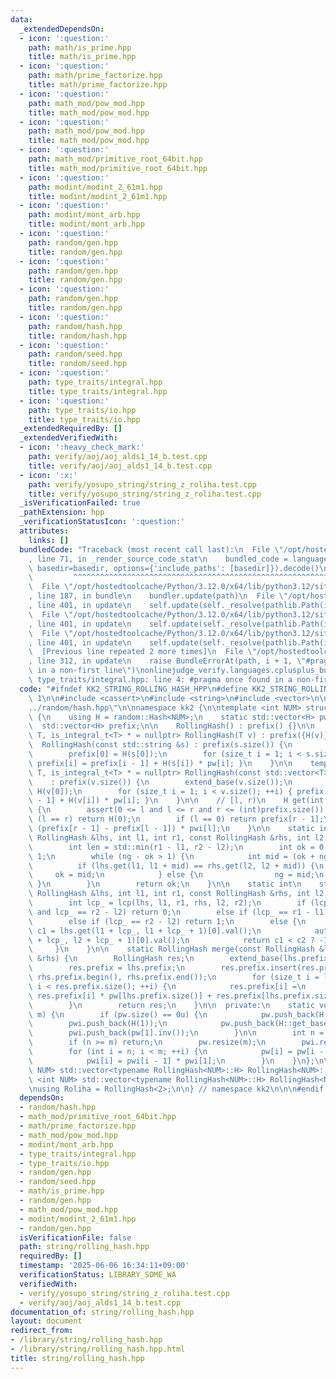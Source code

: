 ```yaml
---
data:
  _extendedDependsOn:
  - icon: ':question:'
    path: math/is_prime.hpp
    title: math/is_prime.hpp
  - icon: ':question:'
    path: math/prime_factorize.hpp
    title: math/prime_factorize.hpp
  - icon: ':question:'
    path: math_mod/pow_mod.hpp
    title: math_mod/pow_mod.hpp
  - icon: ':question:'
    path: math_mod/pow_mod.hpp
    title: math_mod/pow_mod.hpp
  - icon: ':question:'
    path: math_mod/primitive_root_64bit.hpp
    title: math_mod/primitive_root_64bit.hpp
  - icon: ':question:'
    path: modint/modint_2_61m1.hpp
    title: modint/modint_2_61m1.hpp
  - icon: ':question:'
    path: modint/mont_arb.hpp
    title: modint/mont_arb.hpp
  - icon: ':question:'
    path: random/gen.hpp
    title: random/gen.hpp
  - icon: ':question:'
    path: random/gen.hpp
    title: random/gen.hpp
  - icon: ':question:'
    path: random/gen.hpp
    title: random/gen.hpp
  - icon: ':question:'
    path: random/hash.hpp
    title: random/hash.hpp
  - icon: ':question:'
    path: random/seed.hpp
    title: random/seed.hpp
  - icon: ':question:'
    path: type_traits/integral.hpp
    title: type_traits/integral.hpp
  - icon: ':question:'
    path: type_traits/io.hpp
    title: type_traits/io.hpp
  _extendedRequiredBy: []
  _extendedVerifiedWith:
  - icon: ':heavy_check_mark:'
    path: verify/aoj/aoj_alds1_14_b.test.cpp
    title: verify/aoj/aoj_alds1_14_b.test.cpp
  - icon: ':x:'
    path: verify/yosupo_string/string_z_roliha.test.cpp
    title: verify/yosupo_string/string_z_roliha.test.cpp
  _isVerificationFailed: true
  _pathExtension: hpp
  _verificationStatusIcon: ':question:'
  attributes:
    links: []
  bundledCode: "Traceback (most recent call last):\n  File \"/opt/hostedtoolcache/Python/3.12.0/x64/lib/python3.12/site-packages/onlinejudge_verify/documentation/build.py\"\
    , line 71, in _render_source_code_stat\n    bundled_code = language.bundle(stat.path,\
    \ basedir=basedir, options={'include_paths': [basedir]}).decode()\n          \
    \         ^^^^^^^^^^^^^^^^^^^^^^^^^^^^^^^^^^^^^^^^^^^^^^^^^^^^^^^^^^^^^^^^^^^^^^^^^^^^^^^^^\n\
    \  File \"/opt/hostedtoolcache/Python/3.12.0/x64/lib/python3.12/site-packages/onlinejudge_verify/languages/cplusplus.py\"\
    , line 187, in bundle\n    bundler.update(path)\n  File \"/opt/hostedtoolcache/Python/3.12.0/x64/lib/python3.12/site-packages/onlinejudge_verify/languages/cplusplus_bundle.py\"\
    , line 401, in update\n    self.update(self._resolve(pathlib.Path(included), included_from=path))\n\
    \  File \"/opt/hostedtoolcache/Python/3.12.0/x64/lib/python3.12/site-packages/onlinejudge_verify/languages/cplusplus_bundle.py\"\
    , line 401, in update\n    self.update(self._resolve(pathlib.Path(included), included_from=path))\n\
    \  File \"/opt/hostedtoolcache/Python/3.12.0/x64/lib/python3.12/site-packages/onlinejudge_verify/languages/cplusplus_bundle.py\"\
    , line 401, in update\n    self.update(self._resolve(pathlib.Path(included), included_from=path))\n\
    \  [Previous line repeated 2 more times]\n  File \"/opt/hostedtoolcache/Python/3.12.0/x64/lib/python3.12/site-packages/onlinejudge_verify/languages/cplusplus_bundle.py\"\
    , line 312, in update\n    raise BundleErrorAt(path, i + 1, \"#pragma once found\
    \ in a non-first line\")\nonlinejudge_verify.languages.cplusplus_bundle.BundleErrorAt:\
    \ type_traits/integral.hpp: line 4: #pragma once found in a non-first line\n"
  code: "#ifndef KK2_STRING_ROLLING_HASH_HPP\n#define KK2_STRING_ROLLING_HASH_HPP\
    \ 1\n\n#include <cassert>\n#include <string>\n#include <vector>\n\n#include \"\
    ../random/hash.hpp\"\n\nnamespace kk2 {\n\ntemplate <int NUM> struct RollingHash\
    \ {\n    using H = random::Hash<NUM>;\n    static std::vector<H> pw, pwi;\n  \
    \  std::vector<H> prefix;\n\n    RollingHash() : prefix() {}\n\n    template <class\
    \ T, is_integral_t<T> * = nullptr> RollingHash(T v) : prefix({H(v)}) {}\n\n  \
    \  RollingHash(const std::string &s) : prefix(s.size()) {\n        extend_base(s.size());\n\
    \        prefix[0] = H(s[0]);\n        for (size_t i = 1; i < s.size(); ++i) {\
    \ prefix[i] = prefix[i - 1] + H(s[i]) * pw[i]; }\n    }\n\n    template <class\
    \ T, is_integral_t<T> * = nullptr> RollingHash(const std::vector<T> &v)\n    \
    \    : prefix(v.size()) {\n        extend_base(v.size());\n        prefix[0] =\
    \ H(v[0]);\n        for (size_t i = 1; i < v.size(); ++i) { prefix[i] = prefix[i\
    \ - 1] + H(v[i]) * pw[i]; }\n    }\n\n    // [l, r)\n    H get(int l, int r) const\
    \ {\n        assert(0 <= l and l <= r and r <= (int)prefix.size());\n        if\
    \ (l == r) return H(0);\n        if (l == 0) return prefix[r - 1];\n        return\
    \ (prefix[r - 1] - prefix[l - 1]) * pwi[l];\n    }\n\n    static int lcp(const\
    \ RollingHash &lhs, int l1, int r1, const RollingHash &rhs, int l2, int r2) {\n\
    \        int len = std::min(r1 - l1, r2 - l2);\n        int ok = 0, ng = len +\
    \ 1;\n        while (ng - ok > 1) {\n            int mid = (ok + ng) / 2;\n  \
    \          if (lhs.get(l1, l1 + mid) == rhs.get(l2, l2 + mid)) {\n           \
    \     ok = mid;\n            } else {\n                ng = mid;\n           \
    \ }\n        }\n        return ok;\n    }\n\n    static int\n    strcmp(const\
    \ RollingHash &lhs, int l1, int r1, const RollingHash &rhs, int l2, int r2) {\n\
    \        int lcp_ = lcp(lhs, l1, r1, rhs, l2, r2);\n        if (lcp_ == r1 - l1\
    \ and lcp_ == r2 - l2) return 0;\n        else if (lcp_ == r1 - l1) return -1;\n\
    \        else if (lcp_ == r2 - l2) return 1;\n        else {\n            auto\
    \ c1 = lhs.get(l1 + lcp_, l1 + lcp_ + 1)[0].val();\n            auto c2 = rhs.get(l2\
    \ + lcp_, l2 + lcp_ + 1)[0].val();\n            return c1 < c2 ? -1 : 1;\n   \
    \     }\n    }\n\n    static RollingHash merge(const RollingHash &lhs, const RollingHash\
    \ &rhs) {\n        RollingHash res;\n        extend_base(lhs.prefix.size() + rhs.prefix.size());\n\
    \        res.prefix = lhs.prefix;\n        res.prefix.insert(res.prefix.end(),\
    \ rhs.prefix.begin(), rhs.prefix.end());\n        for (size_t i = lhs.prefix.size();\
    \ i < res.prefix.size(); ++i) {\n            res.prefix[i] =\n               \
    \ res.prefix[i] * pw[lhs.prefix.size()] + res.prefix[lhs.prefix.size() - 1];\n\
    \        }\n        return res;\n    }\n\n  private:\n    static void extend_base(int\
    \ m) {\n        if (pw.size() == 0u) {\n            pw.push_back(H(1));\n    \
    \        pwi.push_back(H(1));\n            pw.push_back(H::get_base());\n    \
    \        pwi.push_back(pw[1].inv());\n        }\n\n        int n = pw.size();\n\
    \        if (n >= m) return;\n        pw.resize(m);\n        pwi.resize(m);\n\
    \        for (int i = n; i < m; ++i) {\n            pw[i] = pw[i - 1] * pw[1];\n\
    \            pwi[i] = pwi[i - 1] * pwi[1];\n        }\n    }\n};\n\ntemplate <int\
    \ NUM> std::vector<typename RollingHash<NUM>::H> RollingHash<NUM>::pw;\ntemplate\
    \ <int NUM> std::vector<typename RollingHash<NUM>::H> RollingHash<NUM>::pwi;\n\
    \nusing Roliha = RollingHash<2>;\n\n} // namespace kk2\n\n\n#endif // KK2_STRING_ROLLING_HASH_HPP\n"
  dependsOn:
  - random/hash.hpp
  - math_mod/primitive_root_64bit.hpp
  - math/prime_factorize.hpp
  - math_mod/pow_mod.hpp
  - modint/mont_arb.hpp
  - type_traits/integral.hpp
  - type_traits/io.hpp
  - random/gen.hpp
  - random/seed.hpp
  - math/is_prime.hpp
  - random/gen.hpp
  - math_mod/pow_mod.hpp
  - modint/modint_2_61m1.hpp
  - random/gen.hpp
  isVerificationFile: false
  path: string/rolling_hash.hpp
  requiredBy: []
  timestamp: '2025-06-06 16:34:11+09:00'
  verificationStatus: LIBRARY_SOME_WA
  verifiedWith:
  - verify/yosupo_string/string_z_roliha.test.cpp
  - verify/aoj/aoj_alds1_14_b.test.cpp
documentation_of: string/rolling_hash.hpp
layout: document
redirect_from:
- /library/string/rolling_hash.hpp
- /library/string/rolling_hash.hpp.html
title: string/rolling_hash.hpp
---
```

